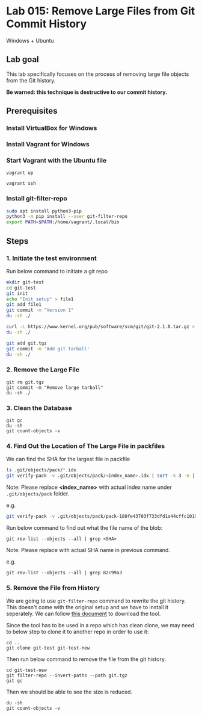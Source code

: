 # Lab 015: Remove Large Files from Git Commit History

Windows + Ubuntu

## Lab goal

This lab specifically focuses on the process of removing large file objects from the Git history.

**Be warned: this technique is destructive to our commit history.**

<!--
We have to notify all contributors that they must rebase their work onto our new commits.
-->

## Prerequisites

### Install VirtualBox for Windows

### Install Vagrant for Windows

### Start Vagrant with the Ubuntu file

```dos
vagrant up

vagrant ssh
```

### Install git-filter-repo

<!--
<https://github.com/newren/git-filter-repo>

<https://github.com/briansu2004/git-filter-repo/blob/main/INSTALL.md>

<https://github.com/briansu2004/git-filter-repo/blob/main/git-filter-repo>

<https://raw.githubusercontent.com/newren/git-filter-repo/main/git-filter-repo>
-->

```bash
sudo apt install python3-pip
python3 -m pip install --user git-filter-repo
export PATH=$PATH:/home/vagrant/.local/bin
```

## Steps

### 1. **Initiate** the test environment

Run below command to initiate a git repo

```bash
mkdir git-test
cd git-test
git init
echo "Init setup" > file1
git add file1
git commit -m "Version 1"
du -sh ./

curl -L https://www.kernel.org/pub/software/scm/git/git-2.1.0.tar.gz > git.tgz
du -sh ./

git add git.tgz
git commit -m 'Add git tarball'
du -sh ./
```

<!--
```bash
...
```
-->

### 2. **Remove** the Large File

```dos
git rm git.tgz
git commit -m "Remove large tarball"
du -sh ./
```

### 3. Clean the Database

```dos
git gc
du -sh
git count-objects -v
```

<!--
```bash
...
```
-->

### 4. **Find** Out the Location of The Large File in packfiles

We can find the SHA for the largest file in packfile

```bash
ls .git/objects/pack/*.idx
git verify-pack -v .git/objects/pack/<index_name>.idx | sort -k 3 -n | tail -3
```

Note: Please replace **<index_name>** with actual index name under `.git/objects/pack` folder.

e.g.

```bash
git verify-pack -v .git/objects/pack/pack-180fe43703f733dfd1a44cffc10190f35a141f90.idx | sort -k 3 -n | tail -3
```

<!--
```bash
...
```
-->

Run below command to find out what the file name of the blob:

```dos
git rev-list --objects --all | grep <SHA>
```

Note: Please replace **<SHA>** with actual SHA name in previous command.

e.g.

```dos
git rev-list --objects --all | grep 82c99a3
```

<!--
```bash
...
```
-->

### 5. **Remove** the File from History

We are going to use `git-filter-repo` command to rewrite the git history. This doesn't come with the original setup and we have to install it seperately. We can follow [this document](https://github.com/newren/git-filter-repo/blob/main/INSTALL.md) to download the tool.

Since the tool has to be used in a repo which has clean clone, we may need to below step to clone it to another repo in order to use it:

```dos
cd ..
git clone git-test git-test-new
```

<!--
```bash
...
```
-->

Then run below command to remove the file from the git history.

```dos
cd git-test-new
git filter-repo --invert-paths --path git.tgz
git gc
```

<!--
```bash
...
```
-->

Then we should be able to see the size is reduced.

```dos
du -sh
git count-objects -v
```

<!--
```bash
...
```
-->

<!--
Lastly, we can push the change to the remote repo to finish this lab.

```dos
git push origin --force --all
```
-->

<!--
```bash
...
```
-->
